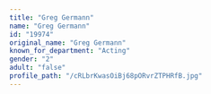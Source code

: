 ```yaml
---
title: "Greg Germann"
name: "Greg Germann"
id: "19974"
original_name: "Greg Germann"
known_for_department: "Acting"
gender: "2"
adult: "false"
profile_path: "/cRLbrKwasOiBj68pORvrZTPHRfB.jpg"
---
```

